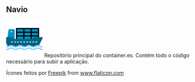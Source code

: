 ## Navio




<a><img src="/cargueiro.png" alt="drawing" width="100"/> Repositório principal do container.es. Contém todo o código necessário para subir a aplicação.
</a>












<div>Ícones feitos por <a href="https://www.flaticon.com/br/autores/freepik" title="Freepik">Freepik</a> from <a href="https://www.flaticon.com/br/" title="Flaticon">www.flaticon.com</a></div>
